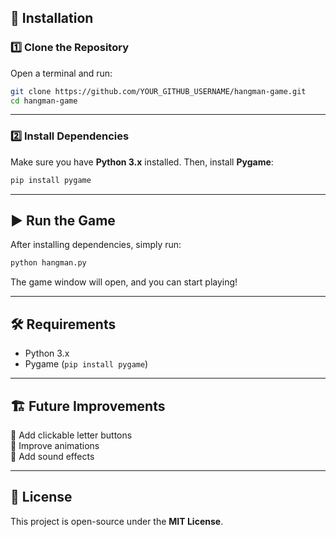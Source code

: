 ## 🚀 Installation

### 1️⃣ **Clone the Repository**
Open a terminal and run:

```sh
git clone https://github.com/YOUR_GITHUB_USERNAME/hangman-game.git
cd hangman-game
```

---

### 2️⃣ **Install Dependencies**
Make sure you have **Python 3.x** installed. Then, install **Pygame**:

```sh
pip install pygame
```

---

## ▶️ Run the Game
After installing dependencies, simply run:

```sh
python hangman.py
```

The game window will open, and you can start playing!

---

## 🛠 Requirements
- Python 3.x  
- Pygame (`pip install pygame`)  

---

## 🏗️ Future Improvements
🔹 Add clickable letter buttons  
🔹 Improve animations  
🔹 Add sound effects  

---

## 📜 License
This project is open-source under the **MIT License**.